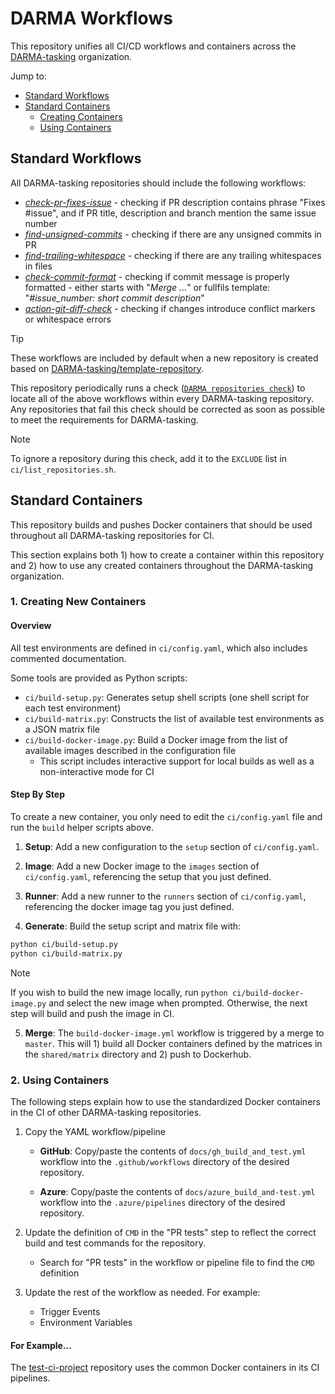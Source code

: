 # DARMA Workflows

This repository unifies all CI/CD workflows and containers across the [DARMA-tasking](https://github.com/DARMA-tasking) organization.

Jump to:
- [Standard Workflows](standard-workflows)
- [Standard Containers](standard-containers)
    - [Creating Containers](creating-containers)
    - [Using Containers](using-containers)

## Standard Workflows

All DARMA-tasking repositories should include the following workflows:

* [*check-pr-fixes-issue*](https://github.com/DARMA-tasking/check-pr-fixes-issue) - checking if PR description contains phrase "Fixes #issue", and if PR title, description and branch mention the same issue number
* [*find-unsigned-commits*](https://github.com/DARMA-tasking/find-unsigned-commits) - checking if there are any unsigned commits in PR
* [*find-trailing-whitespace*](https://github.com/DARMA-tasking/find-trailing-whitespace) - checking if there are any trailing whitespaces in files
* [*check-commit-format*](https://github.com/DARMA-tasking/check-commit-format) - checking if commit message is properly formatted - either starts with "*Merge ...*" or fullfils template: "*#issue_number: short commit description*"
* [*action-git-diff-check*](https://github.com/joel-coffman/action-git-diff-check) - checking if changes introduce conflict markers or whitespace errors

> [!TIP]
> These workflows are included by default when a new repository is created based on [DARMA-tasking/template-repository](https://github.com/DARMA-tasking/template-repository).

This repository periodically runs a check ([`DARMA repositories check`](https://github.com/DARMA-tasking/workflows/actions/workflows/check-repositories.yml)) to locate all of the above workflows within every DARMA-tasking repository.
Any repositories that fail this check should be corrected as soon as possible to meet the requirements for DARMA-tasking.

> [!NOTE]
> To ignore a repository during this check, add it to the `EXCLUDE` list in `ci/list_repositories.sh`.

## Standard Containers

This repository builds and pushes Docker containers that should be used throughout all DARMA-tasking repositories for CI.

This section explains both 1) how to create a container within this repository and 2) how to use any created containers throughout the DARMA-tasking organization.

### 1. Creating New Containers

#### Overview

All test environments are defined in `ci/config.yaml`, which also includes commented documentation.

Some tools are provided as Python scripts:

- `ci/build-setup.py`: Generates setup shell scripts (one shell script for each test environment)
- `ci/build-matrix.py`: Constructs the list of available test environments as a JSON matrix file
- `ci/build-docker-image.py`: Build a Docker image from the list of available images described in the configuration file
    - This script includes interactive support for local builds as well as a non-interactive mode for CI

#### Step By Step

To create a new container, you only need to edit the `ci/config.yaml` file and run the `build` helper scripts above.

1. **Setup**: Add a new configuration to the `setup` section of `ci/config.yaml`.

2. **Image**: Add a new Docker image to the `images` section of `ci/config.yaml`, referencing the setup that you just defined.

3. **Runner**: Add a new runner to the `runners` section of `ci/config.yaml`, referencing the docker image tag you just defined.

4. **Generate**: Build the setup script and matrix file with:

```sh
python ci/build-setup.py
python ci/build-matrix.py
```

> [!NOTE]
> If you wish to build the new image locally, run `python ci/build-docker-image.py` and select the new image when prompted. Otherwise, the next step will build and push the image in CI.

5. **Merge**: The `build-docker-image.yml` workflow is triggered by a merge to `master`. This will 1) build all Docker containers defined by the matrices in the `shared/matrix` directory and 2) push to Dockerhub.

### 2. Using Containers

The following steps explain how to use the standardized Docker containers in the CI of other DARMA-tasking repositories.

1. Copy the YAML workflow/pipeline

    - **GitHub**: Copy/paste the contents of `docs/gh_build_and_test.yml` workflow into the `.github/workflows` directory of the desired repository.

    - **Azure**: Copy/paste the contents of `docs/azure_build_and-test.yml` workflow into the `.azure/pipelines` directory of the desired repository.

2. Update the definition of `CMD` in the "PR tests" step to reflect the correct build and test commands for the repository.
    - Search for "PR tests" in the workflow or pipeline file to find the `CMD` definition

3. Update the rest of the workflow as needed. For example:
    - Trigger Events
    - Environment Variables

#### For Example...

The [test-ci-project](https://github.com/DARMA-tasking/test-ci-project) repository uses the common Docker containers in its CI pipelines.
